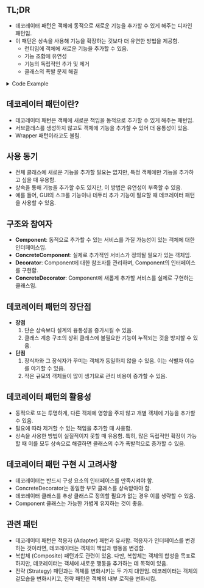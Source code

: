 ## TL;DR

- 데코레이터 패턴은 객체에 동적으로 새로운 기능을 추가할 수 있게 해주는 디자인 패턴임.
- 이 패턴은 상속을 사용해 기능을 확장하는 것보다 더 유연한 방법을 제공함.
    - 런티임에 객체에 새로운 기능을 추가할 수 있음.
    - 기능 조합에 유연성
    - 기능의 독립적인 추가 및 제거
    - 클래스의 폭발 문제 해결

<details>
<summary>Code Example</summary>

```python
from abc import ABC, abstractmethod

# Component 인터페이스
class VisualComponent(ABC):
    @abstractmethod
    def draw(self):
        pass

# ConcreteComponent
class TextView(VisualComponent):
    def draw(self):
        print("Drawing a text view")

# Decorator - 데코레이터는 감싸는 대상의 인터페이스를 구현해야 하며,
# 추가기능을 구현 후 self._component 를 통해서 나머지 처리를 위임한다.
class Decorator(VisualComponent):
    def __init__(self, component: VisualComponent):
        self._component = component

    def draw(self):
        self._component.draw()

# ConcreteDecoratorA
class BorderDecorator(Decorator):
    def draw(self):
        super().draw()
        self._draw_border()

    def _draw_border(self):
        print("Adding a border")

# ConcreteDecoratorB
class ScrollDecorator(Decorator):
    def draw(self):
        super().draw()
        self._draw_scroll()

    def _draw_scroll(self):
        print("Adding scroll bars")

# 클라이언트 코드
if __name__ == "__main__":
    # 기본 TextView 객체 생성
    text_view = TextView()

    # 텍스트 뷰에 테두리를 추가
    bordered_text_view = BorderDecorator(text_view)

    # 테두리가 추가된 텍스트 뷰에 스크롤을 추가
    scrollable_bordered_text_view = ScrollDecorator(bordered_text_view)

    # 최종 객체의 draw 메서드를 호출
    scrollable_bordered_text_view.draw()
```

### 설명

- `VisualComponent`는 기본 인터페이스 또는 추상 클래스임.
- `TextView`는 기본 구현체로, 단순히 텍스트를 출력하는 역할을 함.
- `Decorator`는 `VisualComponent`를 상속받아 `draw` 메서드를 호출하도록 하고, 데코레이터들이 이 클래스를 상속받아 추가 기능을 구현할 수 있도록 함.
- `BorderDecorator`와 `ScrollDecorator`는 각각 테두리와 스크롤 기능을 추가하는 데코레이터임.
- 최종적으로, `scrollable_bordered_text_view` 객체를 사용하여 `draw` 메서드를 호출하면 기본 텍스트 뷰에 테두리와 스크롤이 추가된 출력이 나옴.

</details>

## 데코레이터 패턴이란?

- 데코레이터 패턴은 객체에 새로운 책임을 동적으로 추가할 수 있게 해주는 패턴임.
- 서브클래스를 생성하지 않고도 객체에 기능을 추가할 수 있어 더 융통성이 있음.
- Wrapper 패턴이라고도 불림.

## 사용 동기

- 전체 클래스에 새로운 기능을 추가할 필요는 없지만, 특정 객체에만 기능을 추가하고 싶을 때 유용함.
- 상속을 통해 기능을 추가할 수도 있지만, 이 방법은 유연성이 부족할 수 있음.
- 예를 들어, GUI의 스크롤 기능이나 테두리 추가 기능이 필요할 때 데코레이터 패턴을 사용할 수 있음.

## 구조와 참여자

- **Component**: 동적으로 추가할 수 있는 서비스를 가질 가능성이 있는 객체에 대한 인터페이스임.
- **ConcreteComponent**: 실제로 추가적인 서비스가 정의될 필요가 있는 객체임.
- **Decorator**: Component에 대한 참조자를 관리하며, Component의 인터페이스를 구현함.
- **ConcreteDecorator**: Component에 새롭게 추가할 서비스를 실제로 구현하는 클래스임.

## 데코레이터 패턴의 장단점

- **장점**
    1. 단순 상속보다 설계의 융통성을 증가시킬 수 있음.
    2. 클래스 계층 구조의 상위 클래스에 불필요한 기능이 누적되는 것을 방지할 수 있음.
- **단점**
    1. 장식자와 그 장식자가 꾸미는 객체가 동일하지 않을 수 있음. 이는 식별자 이슈를 야기할 수 있음.
    2. 작은 규모의 객체들이 많이 생기므로 관리 비용이 증가할 수 있음.

## 데코레이터 패턴의 활용성

- 동적으로 또는 투명하게, 다른 객체에 영향을 주지 않고 개별 객체에 기능을 추가할 수 있음.
- 필요에 따라 제거할 수 있는 책임을 추가할 때 사용함.
- 상속을 사용한 방법이 실질적이지 못할 때 유용함. 특히, 많은 독립적인 확장이 가능할 때 이를 모두 상속으로 해결하면 클래스의 수가 폭발적으로 증가할 수 있음.

## 데코레이터 패턴 구현 시 고려사항

- 데코레이터는 반드시 구성 요소의 인터페이스를 만족시켜야 함.
- ConcreteDecorator는 동일한 부모 클래스를 상속받아야 함.
- 데코레이터 클래스를 추상 클래스로 정의할 필요가 없는 경우 이를 생략할 수 있음.
- Component 클래스는 가능한 가볍게 유지하는 것이 좋음.

## 관련 패턴

- 데코레이터 패턴은 적응자 (Adapter) 패턴과 유사함. 적응자가 인터페이스를 변경하는 것이라면, 데코레이터는 객체의 책임과 행동을 변경함.
- 복합체 (Composite) 패턴과도 관련이 있음. 다만, 복합체는 객체의 합성을 목표로 하지만, 데코레이터는 객체에 새로운 행동을 추가하는 데 목적이 있음.
- 전략 (Strategy) 패턴과는 객체를 변화시키는 두 가지 대안임. 데코레이터는 객체의 겉모습을 변화시키고, 전략 패턴은 객체의 내부 로직을 변화시킴.

